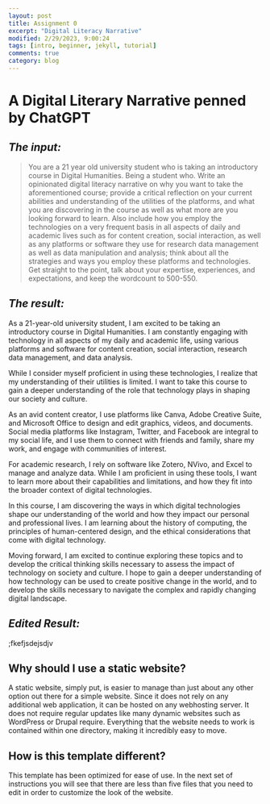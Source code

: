 ```yaml
---
layout: post
title: Assignment 0
excerpt: "Digital Literacy Narrative"
modified: 2/29/2023, 9:00:24
tags: [intro, beginner, jekyll, tutorial]
comments: true
category: blog
---
```


# **A Digital Literary Narrative penned by ChatGPT**

## *The input:*
> You are a 21 year old university student who is taking an introductory course in Digital Humanities. Being a student who. Write an opinionated digital literacy narrative on why you want to take the aforementioned course; provide a critical reflection on your current abilities and understanding of the utilities of the platforms, and what you are discovering in the course as well as what more are you looking forward to learn. Also include how you employ the technologies on a very frequent basis in all aspects of daily and academic lives such as for content creation, social interaction, as well as any platforms or software they use for research data management as well as data manipulation and analysis; think about all the strategies and ways you employ these platforms and technologies.
Get straight to the point, talk about your expertise, experiences, and expectations, and keep the wordcount to 500-550.


## *The result:*
As a 21-year-old university student, I am excited to be taking an introductory course in Digital Humanities. I am constantly engaging with technology in all aspects of my daily and academic life, using various platforms and software for content creation, social interaction, research data management, and data analysis.

While I consider myself proficient in using these technologies, I realize that my understanding of their utilities is limited. I want to take this course to gain a deeper understanding of the role that technology plays in shaping our society and culture.

As an avid content creator, I use platforms like Canva, Adobe Creative Suite, and Microsoft Office to design and edit graphics, videos, and documents. Social media platforms like Instagram, Twitter, and Facebook are integral to my social life, and I use them to connect with friends and family, share my work, and engage with communities of interest.

For academic research, I rely on software like Zotero, NVivo, and Excel to manage and analyze data. While I am proficient in using these tools, I want to learn more about their capabilities and limitations, and how they fit into the broader context of digital technologies.

In this course, I am discovering the ways in which digital technologies shape our understanding of the world and how they impact our personal and professional lives. I am learning about the history of computing, the principles of human-centered design, and the ethical considerations that come with digital technology.

Moving forward, I am excited to continue exploring these topics and to develop the critical thinking skills necessary to assess the impact of technology on society and culture. I hope to gain a deeper understanding of how technology can be used to create positive change in the world, and to develop the skills necessary to navigate the complex and rapidly changing digital landscape.


## *Edited Result:*
;fkefjsdejsdjv


## Why should I use a static website?
A static website, simply put, is easier to manage than just about any other option out there for a simple website. Since it does not rely on any additional web application, it can be hosted on any webhosting server. It does not require regular updates like many dynamic websites such as WordPress or Drupal require. Everything that the website needs to work is contained within one directory, making it incredibly easy to move.

## How is this template different?
This template has been optimized for ease of use. In the next set of instructions you will see that there are less than five files that you need to edit in order to customize the look of the website.

